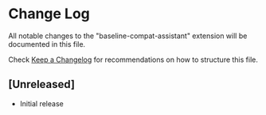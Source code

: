 # Change Log

All notable changes to the "baseline-compat-assistant" extension will be documented in this file.

Check [Keep a Changelog](http://keepachangelog.com/) for recommendations on how to structure this file.

## [Unreleased]

- Initial release